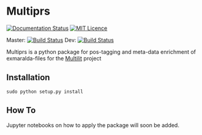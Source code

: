 # Multiprs 
[![Documentation Status](https://readthedocs.org/projects/multiprs/badge/?version=latest)](http://multiprs.readthedocs.io/en/latest/?badge=latest)
[![MIT Licence](https://badges.frapsoft.com/os/mit/mit.svg?v=103)](https://opensource.org/licenses/mit-license.php)   

Master: [![Build Status](https://travis-ci.org/fkuhn/multiprs.svg?branch=master)](https://travis-ci.org/fkuhn/multiprs)
Dev: [![Build Status](https://travis-ci.org/fkuhn/multiprs.svg?branch=dev)](https://travis-ci.org/fkuhn/multiprs)



Multiprs is a python package for pos-tagging and meta-data enrichment of exmaralda-files for the [Multilit](http://www.uni-potsdam.de/daf/projekte/multilit.html)
 project 

## Installation

`sudo python setup.py install` 

## How To 
Jupyter notebooks on how to apply the package will soon be added.
